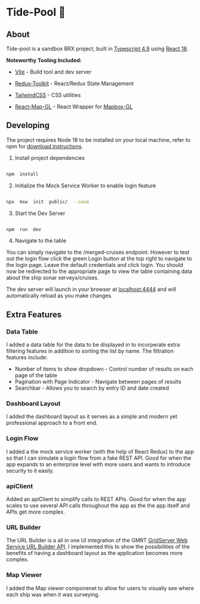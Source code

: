 # Tide-Pool :ocean:

## About

Tide-pool is a sandbox BRX project, built in [Typescript 4.9](https://www.typescriptlang.org) using [React 18](https://reactjs.org/).

**Noteworthy Tooling Included:**

- [Vite](https://github.com/vitejs) - Build tool and dev server

- [Redux-Toolkit](https://redux-toolkit.js.org/) - React/Redux State Management

- [TailwindCSS](https://tailwindcss.com) - CSS utilities

- [React-Map-GL](https://visgl.github.io/react-map-gl/) - React Wrapper for [Mapbox-GL](https://docs.mapbox.com/mapbox-gl-js)

## Developing

The project requires Node 18 to be installed on your local machine, refer to npm for [download instructions](https://docs.npmjs.com/downloading-and-installing-node-js-and-npm).

1. Install project dependencies

```sh

npm  install

```

2. Initialize the Mock Service Worker to enable login feature

```sh

npx  msw  init  public/  --save

```

3. Start the Dev Server

```sh

npm  run  dev

```

4. Navigate to the table

You can simply navigate to the /merged-cruises endpoint. However to test out the login flow click the green Login button at the top right to navigate to the login page. Leave the default credentials and click login. You should now be redirected to the appropriate page to view the table containing data about the ship sonar serveys/cruises.

The dev server will launch in your browser at [localhost:4444](localhost:4444) and will automatically reload as you make changes.

## Extra Features

### Data Table

I added a data table for the data to be displayed in to incorperate extra filtering features in addition to sorting the list by name. The filtration features include:

- Number of items to show dropdown - Control number of results on each page of the table
- Pagination with Page Indicator - Navigate between pages of results
- Searchbar - Allows you to search by entry ID and date created

### Dashboard Layout

I added the dashboard layout as it serves as a simple and modern yet professional approach to a front end.

### Login Flow

I added a the mock service worker (with the help of React Redux) to the app so that I can simulate a login flow from a fake REST API. Good for when the app expands to an enterprise level with more users and wants to introduce security to it easily.

### apiClient

Added an apiClient to simplify calls to REST APIs. Good for when the app scales to use several API calls throughout the app as the the app itself and APIs get more complex.

### URL Builder

The URL Builder is a all in one UI integration of the GMRT [GridServer Web Service URL Builder API](https://www.gmrt.org/services/gridserverinfo.php#!/services/getGMRTGrid). I implemented this to show the possibilities of the benefits of having a dashboard layout as the application becomes more complex.

### Map Viewer

I added the Map viewer componenet to allow for users to visually see where each ship was when it was surveying.
